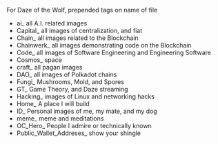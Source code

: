 For Daze of the Wolf, prepended tags on name of file

- ai_ all A.I. related images
- Capital_ all images of centralization, and fiat
- Chain_ all images related to the Blockchain
- Chainwerk_ all images demonstrating code on the Blockchain
- Code_ all images of Software Engineering and Engineering Software
- Cosmos_ space
- craft_ all pagan images
- DAO_ all images of Polkadot chains
- Fungi_ Mushrooms, Mold, and Spores
- GT_ Game Theory, and Daze streaming
- Hacking_ images of Linux and networking hacks
- Home_ A place I will build
- ID_ Personal images of me, my mate, and my dog
- meme_ meme and meditations
- OC_Hero_ People I admire or technically known
- Public_Wallet_Addreses_ show your shingle





